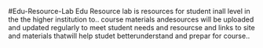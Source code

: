 #Edu-Resource-Lab
Edu Resource lab is resources for student inall level in the the higher institution to.. 
course materials andesources will be uploaded and updated regularly to meet student needs and resourcse and links to site and materials thatwill help studet 
betterunderstand and prepar for course..
